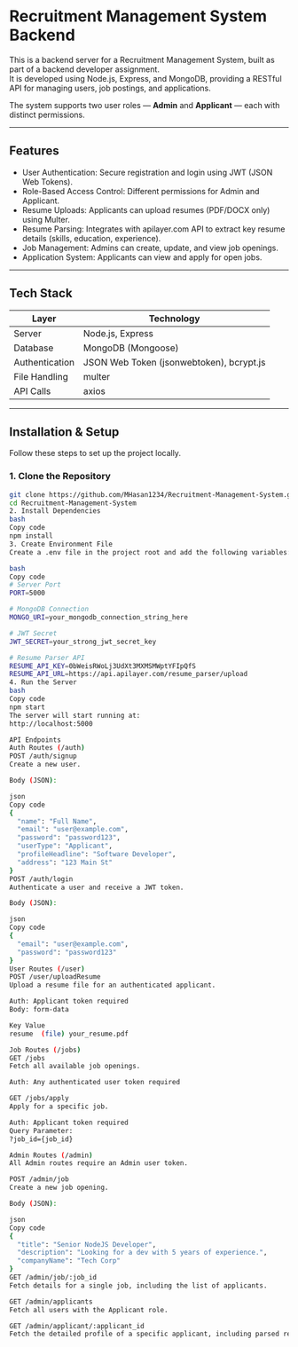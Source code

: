 # Recruitment Management System Backend

This is a backend server for a Recruitment Management System, built as part of a backend developer assignment.  
It is developed using Node.js, Express, and MongoDB, providing a RESTful API for managing users, job postings, and applications.

The system supports two user roles — **Admin** and **Applicant** — each with distinct permissions.

---

## Features

- User Authentication: Secure registration and login using JWT (JSON Web Tokens).  
- Role-Based Access Control: Different permissions for Admin and Applicant.  
- Resume Uploads: Applicants can upload resumes (PDF/DOCX only) using Multer.  
- Resume Parsing: Integrates with apilayer.com API to extract key resume details (skills, education, experience).  
- Job Management: Admins can create, update, and view job openings.  
- Application System: Applicants can view and apply for open jobs.

---

## Tech Stack

| Layer | Technology |
|-------|-------------|
| Server | Node.js, Express |
| Database | MongoDB (Mongoose) |
| Authentication | JSON Web Token (jsonwebtoken), bcrypt.js |
| File Handling | multer |
| API Calls | axios |

---

## Installation & Setup

Follow these steps to set up the project locally.

### 1. Clone the Repository

```bash
git clone https://github.com/MHasan1234/Recruitment-Management-System.git
cd Recruitment-Management-System
2. Install Dependencies
bash
Copy code
npm install
3. Create Environment File
Create a .env file in the project root and add the following variables:

bash
Copy code
# Server Port
PORT=5000

# MongoDB Connection
MONGO_URI=your_mongodb_connection_string_here

# JWT Secret
JWT_SECRET=your_strong_jwt_secret_key

# Resume Parser API
RESUME_API_KEY=0bWeisRWoLj3UdXt3MXMSMWptYFIpQfS
RESUME_API_URL=https://api.apilayer.com/resume_parser/upload
4. Run the Server
bash
Copy code
npm start
The server will start running at:
http://localhost:5000

API Endpoints
Auth Routes (/auth)
POST /auth/signup
Create a new user.

Body (JSON):

json
Copy code
{
  "name": "Full Name",
  "email": "user@example.com",
  "password": "password123",
  "userType": "Applicant",
  "profileHeadline": "Software Developer",
  "address": "123 Main St"
}
POST /auth/login
Authenticate a user and receive a JWT token.

Body (JSON):

json
Copy code
{
  "email": "user@example.com",
  "password": "password123"
}
User Routes (/user)
POST /user/uploadResume
Upload a resume file for an authenticated applicant.

Auth: Applicant token required
Body: form-data

Key	Value
resume	(file) your_resume.pdf

Job Routes (/jobs)
GET /jobs
Fetch all available job openings.

Auth: Any authenticated user token required

GET /jobs/apply
Apply for a specific job.

Auth: Applicant token required
Query Parameter:
?job_id={job_id}

Admin Routes (/admin)
All Admin routes require an Admin user token.

POST /admin/job
Create a new job opening.

Body (JSON):

json
Copy code
{
  "title": "Senior NodeJS Developer",
  "description": "Looking for a dev with 5 years of experience.",
  "companyName": "Tech Corp"
}
GET /admin/job/:job_id
Fetch details for a single job, including the list of applicants.

GET /admin/applicants
Fetch all users with the Applicant role.

GET /admin/applicant/:applicant_id
Fetch the detailed profile of a specific applicant, including parsed resume data.
